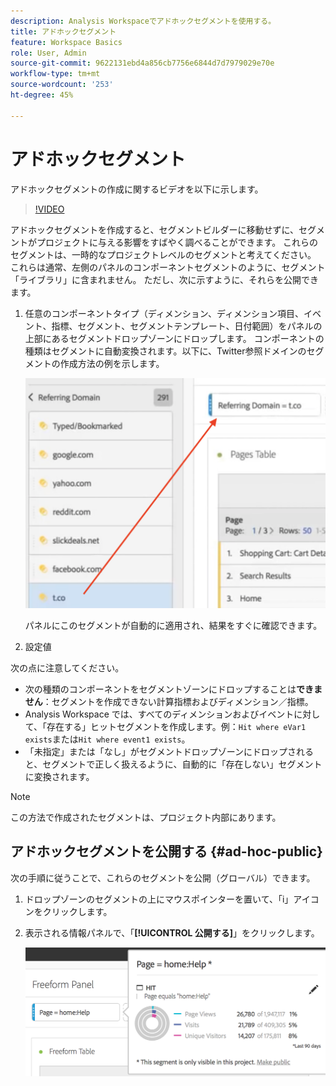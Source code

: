 ```yaml
---
description: Analysis Workspaceでアドホックセグメントを使用する。
title: アドホックセグメント
feature: Workspace Basics
role: User, Admin
source-git-commit: 9622131ebd4a856cb7756e6844d7d7979029e70e
workflow-type: tm+mt
source-wordcount: '253'
ht-degree: 45%

---
```



# アドホックセグメント

アドホックセグメントの作成に関するビデオを以下に示します。

>[!VIDEO](https://video.tv.adobe.com/v/23978/?quality=12)

アドホックセグメントを作成すると、セグメントビルダーに移動せずに、セグメントがプロジェクトに与える影響をすばやく調べることができます。 これらのセグメントは、一時的なプロジェクトレベルのセグメントと考えてください。 これらは通常、左側のパネルのコンポーネントセグメントのように、セグメント「ライブラリ」に含まれません。 ただし、次に示すように、それらを公開できます。

1. 任意のコンポーネントタイプ（ディメンション、ディメンション項目、イベント、指標、セグメント、セグメントテンプレート、日付範囲）をパネルの上部にあるセグメントドロップゾーンにドロップします。 コンポーネントの種類はセグメントに自動変換されます。以下に、Twitter参照ドメインのセグメントの作成方法の例を示します。

   ![](assets/ad-hoc1.png)

   パネルにこのセグメントが自動的に適用され、結果をすぐに確認できます。

1. 設定値

次の点に注意してください。

* 次の種類のコンポーネントをセグメントゾーンにドロップすることは&#x200B;**できません**：セグメントを作成できない計算指標およびディメンション／指標。
* Analysis Workspace では、すべてのディメンションおよびイベントに対して、「存在する」ヒットセグメントを作成します。例：`Hit where eVar1 exists`または`Hit where event1 exists`。
* 「未指定」または「なし」がセグメントドロップゾーンにドロップされると、セグメントで正しく扱えるように、自動的に「存在しない」セグメントに変換されます。

>[!NOTE]
>
>この方法で作成されたセグメントは、プロジェクト内部にあります。

## アドホックセグメントを公開する {#ad-hoc-public}

次の手順に従うことで、これらのセグメントを公開（グローバル）できます。

1. ドロップゾーンのセグメントの上にマウスポインターを置いて、「i」アイコンをクリックします。
1. 表示される情報パネルで、「**[!UICONTROL 公開する]**」をクリックします。

   ![](assets/segment-info.png)